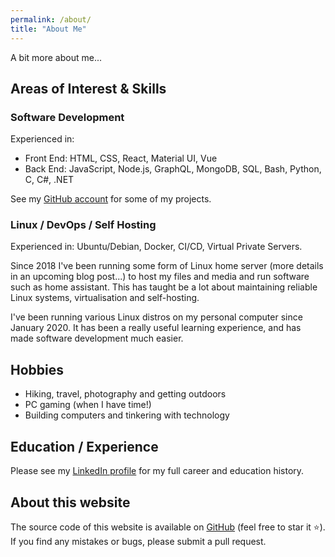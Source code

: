 ```yaml
---
permalink: /about/
title: "About Me"
---
```


A bit more about me...

## Areas of Interest & Skills

### Software Development

Experienced in:

- Front End: HTML, CSS, React, Material UI, Vue
- Back End: JavaScript, Node.js, GraphQL, MongoDB, SQL, Bash, Python, C, C#, .NET

See my [GitHub account](https://github.com/benmepham) for some of my projects.

### Linux / DevOps / Self Hosting

Experienced in: Ubuntu/Debian, Docker, CI/CD, Virtual Private Servers.

Since 2018 I've been running some form of Linux home server (more details in an upcoming blog post...) to host my files and media and run software such as home assistant. This has taught be a lot about maintaining reliable Linux systems, virtualisation and self-hosting.

I've been running various Linux distros on my personal computer since January 2020. It has been a really useful learning experience, and has made software development much easier.

## Hobbies

- Hiking, travel, photography and getting outdoors
- PC gaming (when I have time!)
- Building computers and tinkering with technology

## Education / Experience

Please see my [LinkedIn profile](https://www.linkedin.com/in/benmepham) for my full career and education history.

## About this website

The source code of this website is available on [GitHub](https://github.com/benmepham/benmepham.github.io) (feel free to star it :star:). If you find any mistakes or bugs, please submit a pull request.
